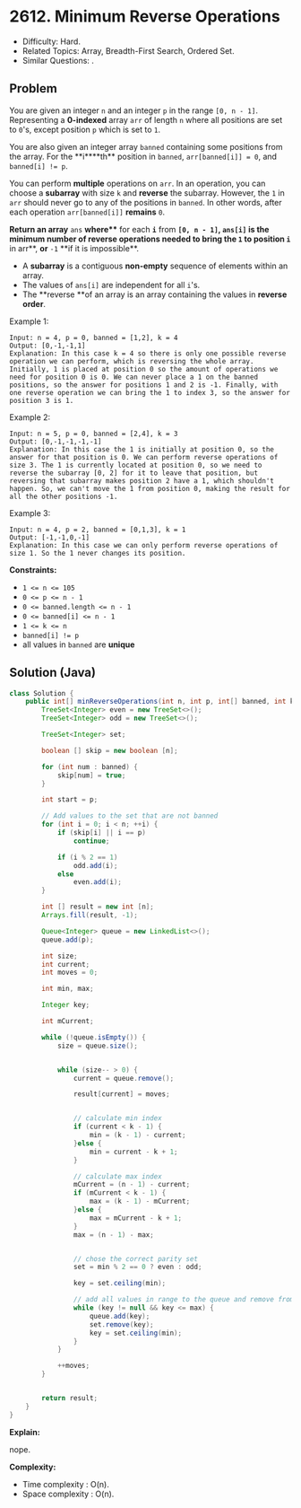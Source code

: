 # 2612. Minimum Reverse Operations

- Difficulty: Hard.
- Related Topics: Array, Breadth-First Search, Ordered Set.
- Similar Questions: .

## Problem

You are given an integer `n` and an integer `p` in the range `[0, n - 1]`. Representing a **0-indexed** array `arr` of length `n` where all positions are set to `0`'s, except position `p` which is set to `1`.

You are also given an integer array `banned` containing some positions from the array. For the **i\*\***th\*\* position in `banned`, `arr[banned[i]] = 0`, and `banned[i] != p`.

You can perform **multiple** operations on `arr`. In an operation, you can choose a **subarray** with size `k` and **reverse** the subarray. However, the `1` in `arr` should never go to any of the positions in `banned`. In other words, after each operation `arr[banned[i]]` **remains** `0`.

**Return an array** `ans` **where\*\*** for each **`i`** from **`[0, n - 1]`, `ans[i]` **is the **minimum** number of reverse operations needed to bring the** `1` **to position** `i`** in arr**, **or** `-1` **if it is impossible\*\*.

- A **subarray** is a contiguous **non-empty** sequence of elements within an array.
- The values of `ans[i]` are independent for all `i`'s.
- The **reverse **of an array is an array containing the values in **reverse order**.

Example 1:

```
Input: n = 4, p = 0, banned = [1,2], k = 4
Output: [0,-1,-1,1]
Explanation: In this case k = 4 so there is only one possible reverse operation we can perform, which is reversing the whole array. Initially, 1 is placed at position 0 so the amount of operations we need for position 0 is 0. We can never place a 1 on the banned positions, so the answer for positions 1 and 2 is -1. Finally, with one reverse operation we can bring the 1 to index 3, so the answer for position 3 is 1.
```

Example 2:

```
Input: n = 5, p = 0, banned = [2,4], k = 3
Output: [0,-1,-1,-1,-1]
Explanation: In this case the 1 is initially at position 0, so the answer for that position is 0. We can perform reverse operations of size 3. The 1 is currently located at position 0, so we need to reverse the subarray [0, 2] for it to leave that position, but reversing that subarray makes position 2 have a 1, which shouldn't happen. So, we can't move the 1 from position 0, making the result for all the other positions -1.
```

Example 3:

```
Input: n = 4, p = 2, banned = [0,1,3], k = 1
Output: [-1,-1,0,-1]
Explanation: In this case we can only perform reverse operations of size 1. So the 1 never changes its position.
```

**Constraints:**

- `1 <= n <= 105`
- `0 <= p <= n - 1`
- `0 <= banned.length <= n - 1`
- `0 <= banned[i] <= n - 1`
- `1 <= k <= n `
- `banned[i] != p`
- all values in `banned` are **unique**

## Solution (Java)

```java
class Solution {
    public int[] minReverseOperations(int n, int p, int[] banned, int k) {
        TreeSet<Integer> even = new TreeSet<>();
        TreeSet<Integer> odd = new TreeSet<>();

        TreeSet<Integer> set;

        boolean [] skip = new boolean [n];

        for (int num : banned) {
            skip[num] = true;
        }

        int start = p;

        // Add values to the set that are not banned
        for (int i = 0; i < n; ++i) {
            if (skip[i] || i == p)
                continue;

            if (i % 2 == 1)
                odd.add(i);
            else
                even.add(i);
        }

        int [] result = new int [n];
        Arrays.fill(result, -1);

        Queue<Integer> queue = new LinkedList<>();
        queue.add(p);

        int size;
        int current;
        int moves = 0;

        int min, max;

        Integer key;

        int mCurrent;

        while (!queue.isEmpty()) {
            size = queue.size();


            while (size-- > 0) {
                current = queue.remove();

                result[current] = moves;


                // calculate min index
                if (current < k - 1) {
                    min = (k - 1) - current;
                }else {
                    min = current - k + 1;
                }

                // calculate max index
                mCurrent = (n - 1) - current;
                if (mCurrent < k - 1) {
                    max = (k - 1) - mCurrent;
                }else {
                    max = mCurrent - k + 1;
                }
                max = (n - 1) - max;


                // chose the correct parity set
                set = min % 2 == 0 ? even : odd;

                key = set.ceiling(min);

                // add all values in range to the queue and remove from set
                while (key != null && key <= max) {
                    queue.add(key);
                    set.remove(key);
                    key = set.ceiling(min);
                }
            }

            ++moves;
        }


        return result;
    }
}
```

**Explain:**

nope.

**Complexity:**

- Time complexity : O(n).
- Space complexity : O(n).
